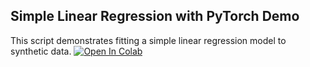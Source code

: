 Simple Linear Regression with PyTorch Demo
-----------------------------
This script demonstrates fitting a simple linear regression model to synthetic data.
[![Open In Colab](https://colab.research.google.com/assets/colab-badge.svg)](
https://colab.research.google.com/github/Wanqi1996/Course-Pablo/blob/main/DIPC%20course%20on%20Atomistic%20Machine%20Learning/02-Lecture%202-May%2013/03-Regression-PyTorch/simple_linear_regression.ipynb)
